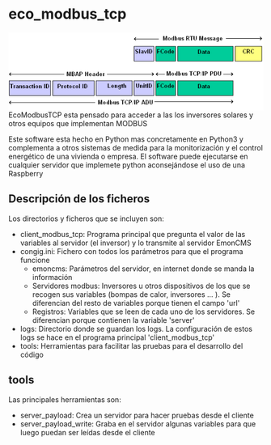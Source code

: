# eco_modbus_tcp

<img src="https://github.com/iotlibre/eco_modbus_tcp/blob/master/client_modbus_tcp/docs/frame.png" align="right">
EcoModbusTCP esta pensado para acceder a las los inversores solares y otros equipos que implementan MODBUS

Este software esta hecho en Python mas concretamente en Python3 y complementa a otros sistemas de medida para la monitorización y el control energético de una vivienda o empresa. El software puede ejecutarse en cualquier servidor que implemete python aconsejándose el uso de una Raspberry

## Descripción de los ficheros
Los directorios y ficheros que se incluyen son:
- client_modbus_tcp: Programa principal que pregunta el valor de las variables al servidor (el inversor) y lo transmite al servidor EmonCMS
- congig.ini: Fichero con todos los parámetros para que el programa funcione
  - emoncms: Parámetros del servidor, en internet donde se manda la información
  - Servidores modbus: Inversores u otros dispositivos de los que se recogen sus variables (bompas de calor, inversores ... ). Se diferencian del resto de variables porque tienen el campo 'url'
  - Registros: Variables que se leen de cada uno de los servidores. Se diferencian porque contienen la variable 'server'
- logs: Directorio donde se guardan los logs. La configuración de estos logs se hace en el programa principal 'client_modbus_tcp'
- tools: Herramientas para facilitar las pruebas para el desarrollo del código

## tools
Las principales herramientas son:
- server_payload: Crea un servidor para hacer pruebas desde el cliente
- server_payload_write: Graba en el servidor algunas variables para que luego puedan ser leídas desde el cliente
